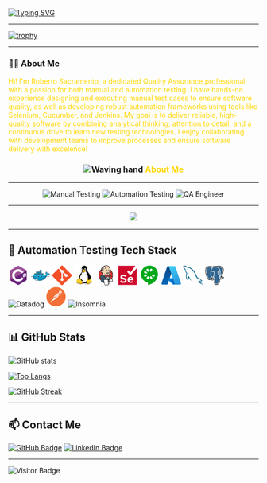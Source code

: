 ##

[![Typing SVG](https://readme-typing-svg.demolab.com?font=Fira+Code&pause=1000&color=f9ff00&width=500&lines=%F0%9F%A4%96+Hello+there!+I'm+Roberto+Sacramento+%F0%9F%A4%96;%f0%9f%a4%98+Welcome+to+my+profile!%f0%9f%a5%87)](https://git.io/typing-svg)

---
[![trophy](https://github-profile-trophy.vercel.app/?username=Roberto-Sacramento&theme=darkhub)](https://github.com/ryo-ma/github-profile-trophy)

---

### 👨‍💻 About Me
<p align="left" style="color:#FFD700;">
Hi! I'm Roberto Sacramento, a dedicated Quality Assurance professional with a passion for both manual and automation testing.  
I have hands-on experience designing and executing manual test cases to ensure software quality, as well as developing robust automation frameworks using tools like Selenium, Cucumber, and Jenkins.  
My goal is to deliver reliable, high-quality software by combining analytical thinking, attention to detail, and a continuous drive to learn new testing technologies.  
I enjoy collaborating with development teams to improve processes and ensure software delivery with excelence!
  
<h3 align="center">
  <img src="https://media.giphy.com/media/hvRJCLFzcasrR4ia7z/giphy.gif" width="40" alt="Waving hand"/>
  <span style="color:#FFD700;">About Me</span>
</h3>

---
<p align="center">
  <img src="https://img.shields.io/badge/Manual%20Testing-blue?style=for-the-badge&logo=testing-library&logoColor=white" alt="Manual Testing"/>
  <img src="https://img.shields.io/badge/Automation%20Testing-green?style=for-the-badge&logo=selenium&logoColor=white" alt="Automation Testing"/>
  <img src="https://img.shields.io/badge/QA%20Engineer-purple?style=for-the-badge&logo=githubactions&logoColor=white" alt="QA Engineer"/>
</p>

---
<p align="center">
  <img src="https://readme-typing-svg.demolab.com?font=Fira+Code&pause=1000&color=FFD700&center=true&vCenter=true&width=600&lines=Manual+%26+Automation+Testing+Specialist. ;Passionate+%7CQuality+%7CAutomation+%7CCollaboration."/>
</p>

---

## 🧪 Automation Testing Tech Stack
<p align="left"
<img src="https://raw.githubusercontent.com/devicons/devicon/master/icons/javascript/javascript-plain.svg" alt="JavaScript" width="40"/>
<img src="https://raw.githubusercontent.com/devicons/devicon/master/icons/csharp/csharp-original.svg" alt="C#" width="40"/>
<img src="https://raw.githubusercontent.com/devicons/devicon/master/icons/docker/docker-original.svg" alt="Docker" width="40"/>
<img src="https://raw.githubusercontent.com/devicons/devicon/master/icons/git/git-original.svg" alt="Git" width="40"/>
<img src="https://raw.githubusercontent.com/devicons/devicon/master/icons/linux/linux-original.svg" alt="Linux" width="40"/>
<img src="https://raw.githubusercontent.com/devicons/devicon/master/icons/jenkins/jenkins-original.svg" alt="Jenkins" width="40"/>
<img src="https://raw.githubusercontent.com/devicons/devicon/master/icons/selenium/selenium-original.svg" alt="Selenium" width="40"/>
<img src="https://raw.githubusercontent.com/devicons/devicon/master/icons/cucumber/cucumber-plain.svg" alt="Cucumber" width="40"/>
<img src="https://raw.githubusercontent.com/devicons/devicon/master/icons/azure/azure-original.svg" alt="Azure" width="40"/>
<img src="https://raw.githubusercontent.com/devicons/devicon/master/icons/mysql/mysql-original.svg" alt="SQL Database" width="40"/>
<img src="https://raw.githubusercontent.com/devicons/devicon/master/icons/postgresql/postgresql-original.svg" alt="PostgreSQL" width="40"/>
<img src="https://cdn.jsdelivr.net/gh/devicons/devicon/icons/datadog/datadog-original.svg" alt="Datadog" width="40"/>
<img src="https://raw.githubusercontent.com/devicons/devicon/master/icons/postman/postman-original.svg" alt="Postman" width="40"/>
<img src="https://cdn.jsdelivr.net/gh/devicons/devicon/icons/insomnia/insomnia-original.svg" alt="Insomnia" width="40"/>
</p>

---

## 📊 GitHub Stats

![GitHub stats](https://github-readme-stats.vercel.app/api?username=Roberto-Sacramento&hide=stars&show_icons=true&theme=highcontrast)

[![Top Langs](https://github-readme-stats.vercel.app/api/top-langs/?username=Roberto-Sacramento&theme=highcontrast)](https://github.com/Roberto-Sacramento/github-readme-stats)

[![GitHub Streak](https://streak-stats.demolab.com?user=Roberto-Sacramento&theme=dark&hide_border=false)](https://git.io/streak-stats)

---

## 📫 Contact Me

[![GitHub Badge](https://img.shields.io/badge/-GitHub-181717?style=flat-square&logo=github&logoColor=white&link=https://github.com/Roberto-Sacramento)](https://github.com/Roberto-Sacramento)
[![LinkedIn Badge](https://img.shields.io/badge/-LinkedIn-0077B5?style=flat-square&logo=linkedin&logoColor=white&link=https://www.linkedin.com/in/roberto-sacramento-qa-automation/)](https://www.linkedin.com/in/roberto-sacramento-qa-automation/)

---
<!-- Optional: Visitor Badge -->
![Visitor Badge](https://komarev.com/ghpvc/?username=Roberto-Sacramento&style=flat-square)

